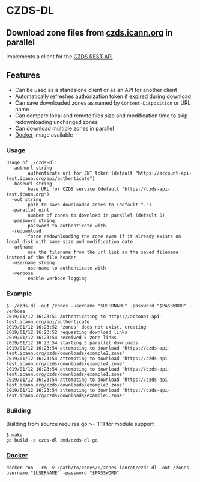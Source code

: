 # CZDS-DL

## Download zone files from [czds.icann.org](https://czds.icann.org) in parallel

Implements a client for the [CZDS REST API](https://github.com/icann/czds-api-client-java/blob/master/docs/ICANN_CZDS_api.pdf)

## Features

 * Can be used as a standalone client or as an API for another client
 * Automatically refreshes authorization token if expired during download
 * Can save downloaded zones as named by `Content-Disposition` or URL name
 * Can compare local and remote files size and modification time to skip redownloading unchanged zones
 * Can download multiple zones in parallel
 * [Docker](#docker) image available

### Usage
```
Usage of ./czds-dl:
  -authurl string
        authenticate url for JWT token (default "https://account-api-test.icann.org/api/authenticate")
  -baseurl string
        base URL for CZDS service (default "https://czds-api-test.icann.org")
  -out string
        path to save downloaded zones to (default ".")
  -parallel uint
        number of zones to download in parallel (default 5)
  -password string
        password to authenticate with
  -redownload
        force redownloading the zone even if it already exists on local disk with same size and modification date
  -urlname
        use the filename from the url link as the saved filename instead of the file header
  -username string
        username to authenticate with
  -verbose
        enable verbose logging
```

### Example
```
$ ./czds-dl -out /zones -username "$USERNAME" -password "$PASSWORD" -verbose
2019/01/12 16:23:51 Authenticating to https://account-api-test.icann.org/api/authenticate
2019/01/12 16:23:52 'zones' does not exist, creating
2019/01/12 16:23:52 requesting download links
2019/01/12 16:23:54 received 5 zone links
2019/01/12 16:23:54 starting 5 parallel downloads
2019/01/12 16:23:54 attempting to download 'https://czds-api-test.icann.org/czds/downloads/example2.zone'
2019/01/12 16:23:54 attempting to download 'https://czds-api-test.icann.org/czds/downloads/example4.zone'
2019/01/12 16:23:54 attempting to download 'https://czds-api-test.icann.org/czds/downloads/example1.zone'
2019/01/12 16:23:54 attempting to download 'https://czds-api-test.icann.org/czds/downloads/example3.zone'
2019/01/12 16:23:54 attempting to download 'https://czds-api-test.icann.org/czds/downloads/example5.zone'
```

### Building

Building from source requires go >= 1.11 for module support

```
$ make
go build -o czds-dl cmd/czds-dl.go
```

### [Docker](https://hub.docker.com/r/lanrat/czds-dl/)

```
docker run --rm -v /path/to/zones/:/zones lanrat/czds-dl -out /zones -username "$USERNAME" -password "$PASSWORD"
```
